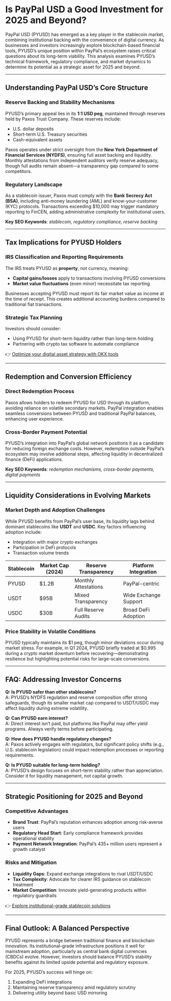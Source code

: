 # Is PayPal USD a Good Investment for 2025 and Beyond?

PayPal USD (PYUSD) has emerged as a key player in the stablecoin market, combining institutional backing with the convenience of digital currency. As businesses and investors increasingly explore blockchain-based financial tools, PYUSD’s unique position within PayPal’s ecosystem raises critical questions about its long-term viability. This analysis examines PYUSD’s technical framework, regulatory compliance, and market dynamics to determine its potential as a strategic asset for 2025 and beyond.

---

## Understanding PayPal USD’s Core Structure

### Reserve Backing and Stability Mechanisms  
PYUSD’s primary appeal lies in its **1:1 USD peg**, maintained through reserves held by Paxos Trust Company. These reserves include:  
- U.S. dollar deposits  
- Short-term U.S. Treasury securities  
- Cash-equivalent assets  

Paxos operates under strict oversight from the **New York Department of Financial Services (NYDFS)**, ensuring full asset backing and liquidity. Monthly attestations from independent auditors verify reserve adequacy, though full audits remain absent—a transparency gap compared to some competitors.

### Regulatory Landscape  
As a stablecoin issuer, Paxos must comply with the **Bank Secrecy Act (BSA)**, including anti-money laundering (AML) and know-your-customer (KYC) protocols. Transactions exceeding $10,000 may trigger mandatory reporting to FinCEN, adding administrative complexity for institutional users.

**Key SEO Keywords**: *stablecoin, regulatory compliance, reserve backing*

---

## Tax Implications for PYUSD Holders

### IRS Classification and Reporting Requirements  
The IRS treats PYUSD as **property**, not currency, meaning:  
- **Capital gains/losses** apply to transactions involving PYUSD conversions  
- **Market value fluctuations** (even minor) necessitate tax reporting  

Businesses accepting PYUSD must report its fair market value as income at the time of receipt. This creates additional accounting burdens compared to traditional fiat transactions.

### Strategic Tax Planning  
Investors should consider:  
- Using PYUSD for short-term liquidity rather than long-term holding  
- Partnering with crypto tax software to automate compliance  

👉 [Optimize your digital asset strategy with OKX tools](https://bit.ly/okx-bonus)

---

## Redemption and Conversion Efficiency

### Direct Redemption Process  
Paxos allows holders to redeem PYUSD for USD through its platform, avoiding reliance on volatile secondary markets. PayPal integration enables seamless conversions between PYUSD and traditional PayPal balances, enhancing user experience.

### Cross-Border Payment Potential  
PYUSD’s integration into PayPal’s global network positions it as a candidate for reducing foreign exchange costs. However, redemption outside PayPal’s ecosystem may involve additional steps, affecting liquidity in decentralized finance (DeFi) applications.

**Key SEO Keywords**: *redemption mechanisms, cross-border payments, digital payments*

---

## Liquidity Considerations in Evolving Markets

### Market Depth and Adoption Challenges  
While PYUSD benefits from PayPal’s user base, its liquidity lags behind dominant stablecoins like **USDT** and **USDC**. Key factors influencing adoption include:  
- Integration with major crypto exchanges  
- Participation in DeFi protocols  
- Transaction volume trends  

| Stablecoin | Market Cap (2024) | Reserve Transparency | Platform Integration |  
|-----------|-------------------|----------------------|----------------------|  
| PYUSD     | $1.2B             | Monthly Attestations | PayPal-centric       |  
| USDT      | $95B              | Mixed Transparency   | Wide Exchange Support|  
| USDC      | $30B              | Full Reserve Audits  | Broad DeFi Adoption  |  

### Price Stability in Volatile Conditions  
PYUSD typically maintains its $1 peg, though minor deviations occur during market stress. For example, in Q1 2024, PYUSD briefly traded at $0.995 during a crypto market downturn before recovering—demonstrating resilience but highlighting potential risks for large-scale conversions.

---

## FAQ: Addressing Investor Concerns

**Q: Is PYUSD safer than other stablecoins?**  
A: PYUSD’s NYDFS regulation and reserve composition offer strong safeguards, though its smaller market cap compared to USDT/USDC may affect liquidity during extreme volatility.

**Q: Can PYUSD earn interest?**  
A: Direct interest isn’t paid, but platforms like PayPal may offer yield programs. Always verify terms before participating.

**Q: How does PYUSD handle regulatory changes?**  
A: Paxos actively engages with regulators, but significant policy shifts (e.g., U.S. stablecoin legislation) could impact redemption processes or reporting requirements.

**Q: Is PYUSD suitable for long-term holding?**  
A: PYUSD’s design focuses on short-term stability rather than appreciation. Consider it for liquidity management, not capital growth.

---

## Strategic Positioning for 2025 and Beyond

### Competitive Advantages  
- **Brand Trust**: PayPal’s reputation enhances adoption among risk-averse users  
- **Regulatory Head Start**: Early compliance framework provides operational stability  
- **Payment Network Integration**: PayPal’s 435+ million users represent a growth catalyst  

### Risks and Mitigation  
- **Liquidity Gaps**: Expand exchange integrations to rival USDT/USDC  
- **Tax Complexity**: Advocate for clearer IRS guidance on stablecoin treatment  
- **Market Competition**: Innovate yield-generating products within regulatory guardrails  

👉 [Explore institutional-grade stablecoin solutions](https://bit.ly/okx-bonus)

---

## Final Outlook: A Balanced Perspective

PYUSD represents a bridge between traditional finance and blockchain innovation. Its institutional-grade infrastructure positions it well for mainstream adoption, particularly as central bank digital currencies (CBDCs) evolve. However, investors should balance PYUSD’s stability benefits against its limited upside potential and regulatory exposure.

For 2025, PYUSD’s success will hinge on:  
1. Expanding DeFi integrations  
2. Maintaining reserve transparency amid regulatory scrutiny  
3. Delivering utility beyond basic USD mirroring  
